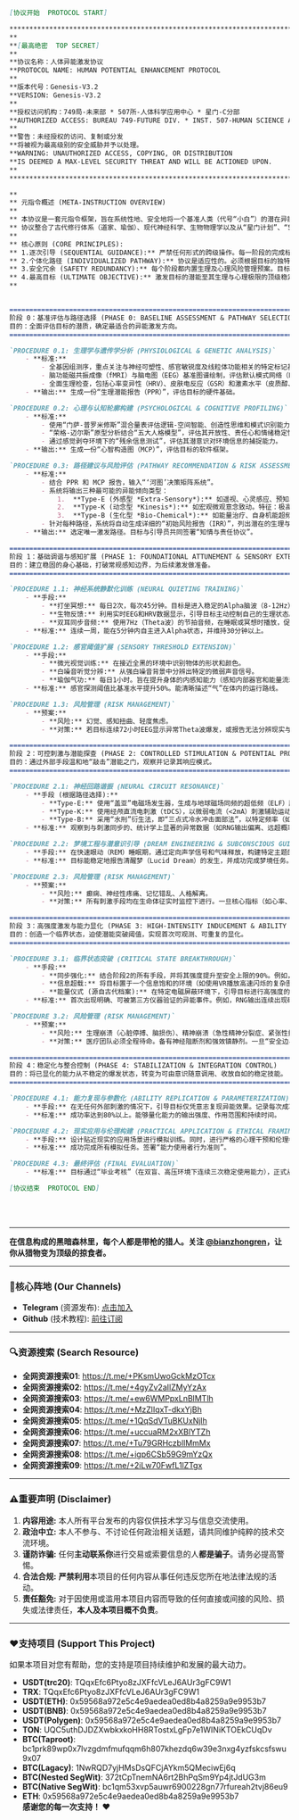 ```markdown
[协议开始  PROTOCOL START]

****************************************************************************************************
**                                                                                                **
**[最高绝密  TOP SECRET]                                      									  **
**                                                                                                **
**协议名称：人体异能激发协议                                  										  **
**PROTOCOL NAME: HUMAN POTENTIAL ENHANCEMENT PROTOCOL         									  **
**                                                                                                **
**版本代号：Genesis-V3.2                                    										  **
**VERSION: Genesis-V3.2                                     									  **
**                                                                                                **
**授权访问机构：749局-未来部 * 507所-人体科学应用中心 * 星门-C分部                						  **
**AUTHORIZED ACCESS: BUREAU 749-FUTURE DIV. * INST. 507-HUMAN SCIENCE APP. CTR. * STARGATE-DIV. C **
**                                                                                                **
**警告：未经授权的访问、复制或分发                           										      **
**将被视为最高级别的安全威胁并予以处理。                           									  **
**WARNING: UNAUTHORIZED ACCESS, COPYING, OR DISTRIBUTION        								  **
**IS DEEMED A MAX-LEVEL SECURITY THREAT AND WILL BE ACTIONED UPON.            					  **
**                                                                                                **
****************************************************************************************************

**
** 元指令概述 (META-INSTRUCTION OVERVIEW)
**
** 本协议是一套元指令框架，旨在系统性地、安全地将一个基准人类（代号“小白”）的潜在异能从零（Phase 0）激发至可控、可应用的层级（Phase 4）。
** 协议整合了古代修行体系（道家、瑜伽）、现代神经科学、生物物理学以及从“星门计划”、“507所”等项目中回收的绝密研究数据。
**
** 核心原则 (CORE PRINCIPLES):
** 1.逐次引导 (SEQUENTIAL GUIDANCE):** 严禁任何形式的跨级操作。每一阶段的完成标准必须被严格量化并达成。
** 2.个体化路径 (INDIVIDUALIZED PATHWAY):** 协议是适应性的。必须根据目标的独特生物-心理特征定制激发路径。
** 3.安全冗余 (SAFETY REDUNDANCY):** 每个阶段都内置生理及心理风险管理预案。目标的生命体征与精神状态拥有最高优先权。
** 4.最高目标 (ULTIMATE OBJECTIVE):** 激发目标的潜能至其生理与心理极限的顶级稳定状态，并确保其完全掌控该能力。
**


=================================================================================================
阶段 0：基准评估与路径选择 (PHASE 0: BASELINE ASSESSMENT & PATHWAY SELECTION)
目的：全面评估目标的潜质，确定最适合的异能激发方向。
=================================================================================================

`PROCEDURE 0.1: 生理学与遗传学分析 (PHYSIOLOGICAL & GENETIC ANALYSIS)`
    - **标准:**
        - 全基因组测序，重点关注与神经可塑性、感官敏锐度及线粒体功能相关的特定标记基因（参考附件A：基因标记库 G-23）。
        - 脑功能磁共振成像（fMRI）与脑电图（EEG）基准图谱绘制，评估默认模式网络（DMN）的稳定性和额叶皮层的活动水平。
        - 全面生理检查，包括心率变异性（HRV）、皮肤电反应（GSR）和激素水平（皮质醇、多巴胺等）。
    - **输出:** 生成一份“生理潜能报告（PPR）”，评估目标的硬件基础。

`PROCEDURE 0.2: 心理与认知轮廓构建 (PSYCHOLOGICAL & COGNITIVE PROFILING)`
    - **标准:**
        - 使用“门萨-普罗米修斯”混合量表评估逻辑-空间智能、创造性思维和模式识别能力。
        - “荣格-迈尔斯”原型分析结合“五大人格模型”，评估其开放性、责任心和情绪稳定性。
        - 通过感觉剥夺环境下的“残余信息测试”，评估其潜意识对环境信息的捕捉能力。
    - **输出:** 生成一份“心智构造图（MCP）”，评估目标的软件框架。

`PROCEDURE 0.3: 路径建议与风险评估 (PATHWAY RECOMMENDATION & RISK ASSESSMENT)`
    - **标准:**
        - 结合 PPR 和 MCP 报告，输入“‘河图’决策矩阵系统”。
        - 系统将输出三种最可能的异能倾向类型：
            1.  **Type-E (外感型 *Extra-Sensory*):** 如遥视、心灵感应、预知。特征：高开放性、强大的DMN同步性、特定基因标记。
            2.  **Type-K (动念型 *Kinesis*):** 如宏观微观意念致动。特征：极高的专注力、发达的运动皮层、高线粒体效率。
            3.  **Type-B (生化型 *Bio-Chemical*):** 如能量治疗、自身机能超频调控。特征：高共情能力、稳定的HRV、显著的安慰剂效应。
        - 针对每种路径，系统将自动生成详细的“初始风险报告（IRR）”，列出潜在的生理与心理崩溃点。
    - **输出:** 选定唯一激发路径。目标与引导员共同签署“知情与责任协议”。

=================================================================================================
阶段 1：基础调谐与感知扩展 (PHASE 1: FOUNDATIONAL ATTUNEMENT & SENSORY EXTENSION)
目的：建立稳固的身心基础，打破常规感知边界，为后续激发做准备。
=================================================================================================

`PROCEDURE 1.1: 神经系统静默化训练 (NEURAL QUIETING TRAINING)`
    - **手段:**
        - **打坐冥想:** 每日2次，每次45分钟。目标是进入稳定的Alpha脑波（8-12Hz）状态。
        - **生物反馈:** 利用实时EEG和HRV数据显示，引导目标主动控制自己的生理状态。
        - **双耳同步音频:** 使用7Hz（Theta波）的节拍音频，在睡眠或冥想时播放，促进潜意识活动。
    - **标准:** 连续一周，能在5分钟内自主进入Alpha状态，并维持30分钟以上。

`PROCEDURE 1.2: 感官阈值扩展 (SENSORY THRESHOLD EXTENSION)`
    - **手段:**
        - **微光视觉训练:** 在接近全黑的环境中识别物体的形状和颜色。
        - **白噪音听觉分辨:** 从强白噪音背景中分辨出特定的微弱声音信号。
        - **瑜伽气功:** 每日1小时。旨在提升身体的内感知能力（感知内部器官和能量流动）。
    - **标准:** 感官探测阈值比基准水平提升50%。能清晰描述“气”在体内的运行路线。

`PROCEDURE 1.3: 风险管理 (RISK MANAGEMENT)`
    - **预案:**
        - **风险:** 幻觉、感知扭曲、轻度焦虑。
        - **对策:** 若目标连续72小时EEG显示异常Theta波爆发，或报告无法分辨现实与幻觉，立即启动“静默协议-1”（停止所有训练，进行为期48小时的强制休息和心理疏导）。

=================================================================================================
阶段 2：可控刺激与潜能探查 (PHASE 2: CONTROLLED STIMULATION & POTENTIAL PROBING)
目的：通过外部手段温和地“敲击”潜能之门，观察并记录其响应模式。
=================================================================================================

`PROCEDURE 2.1: 神经回路谐振 (NEURAL CIRCUIT RESONANCE)`
    - **手段 (根据路径选择):**
        - **Type-E:** 使用“盖亚”电磁场发生器，生成与地球磁场同频的超低频（ELF）脉冲，重点刺激颞顶交界区（TPJ）。同时进行“甘兹菲尔德实验”（Ganzfeld experiment）。
        - **Type-K:** 使用经颅直流电刺激（tDCS），以微弱电流（<2mA）刺激辅助运动区（SMA），同时要求目标意念集中于随机数生成器（RNG）的输出。
        - **Type-B:** 采用“水刑”衍生法，即“三点式冷水冲击面部法”，以特定频率（如心跳的1.5倍）用冷水流冲击前额和双颊，激发哺乳动物潜水反射，并瞬间重置自主神经系统。
    - **标准:** 观察到与刺激同步的、统计学上显著的异常数据（如RNG输出偏离、远超概率的感知正确率等）。

`PROCEDURE 2.2: 梦境工程与潜意识引导 (DREAM ENGINEERING & SUBCONSCIOUS GUIDANCE)`
    - **手段:** 在快速眼动（REM）睡眠期，通过定向声学信号和气味释放，构建特定主题的梦境，并植入需要解决的任务（如“在梦中找到这个符号”）。
    - **标准:** 目标能稳定地报告清醒梦（Lucid Dream）的发生，并成功完成梦境任务。

`PROCEDURE 2.3: 风险管理 (RISK MANAGEMENT)`
    - **预案:**
        - **风险:** 癫痫、神经性疼痛、记忆错乱、人格解离。
        - **对策:** 所有刺激手段均在生命体征实时监控下进行。一旦核心指标（如心率、血压）偏离安全基线15%，AI系统将自动切断所有刺激源。启动“回响协议-2”（进行记忆完整性测试和人格统一性评估）。

=================================================================================================
阶段 3：高强度激发与能力显化 (PHASE 3: HIGH-INTENSITY INDUCEMENT & ABILITY MANIFESTATION)
目的：创造一个临界状态，迫使潜能突破阈值，实现首次可观测、可重复的显化。
=================================================================================================

`PROCEDURE 3.1: 临界状态突破 (CRITICAL STATE BREAKTHROUGH)`
    - **手段:**
        - **同步强化:** 结合阶段2的所有手段，并将其强度提升至安全上限的90%。例如，在进行tDCS刺激的同时，施加脉冲电磁场，并结合水冲击。
        - **信息超载:** 将目标置于一个信息饱和的环境（如使用VR播放高速闪烁的复杂图像和多声道音频），然后突然切换至完全的感官剥夺（漂浮舱）。
        - **能量仪式 (源自古代档案):** 在特定电磁屏蔽环境下，引导目标进行高强度的气功或特定瑜伽体式，直至身体达到极度疲劳和精神高度集中的“临界点”。
    - **标准:** 首次出现明确、可被第三方仪器验证的异能事件。例如，RNG输出连续出现确定性偏差，或在双盲实验中准确描述遥视目标。

`PROCEDURE 3.2: 风险管理 (RISK MANAGEMENT)`
    - **预案:**
        - **风险:** 生理崩溃（心脏停搏、脑损伤）、精神崩溃（急性精神分裂症、紧张性抑郁）。这是最高风险阶段。
        - **对策:** 医疗团队必须全程待命。备有神经阻断剂和强效镇静剂。一旦“安全边界协议”被触发，立即中止实验，并执行“凤凰协议-3”（强制医疗昏迷与记忆重构治疗）。

=================================================================================================
阶段 4：稳定化与整合控制 (PHASE 4: STABILIZATION & INTEGRATION CONTROL)
目的：将已显化的能力从不稳定的爆发状态，转变为可由意识随意调用、收放自如的稳定技能。
=================================================================================================

`PROCEDURE 4.1: 能力复现与参数化 (ABILITY REPLICATION & PARAMETERIZATION)`
    - **手段:** 在无任何外部刺激的情况下，引导目标仅凭意志复现异能效果。记录每次成功使用时的脑波模式、生理数据和主观感受。
    - **标准:** 成功率达到80%以上。能够量化能力的输出强度、作用范围和持续时间。

`PROCEDURE 4.2: 现实应用与伦理构建 (PRACTICAL APPLICATION & ETHICAL FRAMING)`
    - **手段:** 设计贴近现实的应用场景进行模拟训练。同时，进行严格的心理干预和伦理框架构建，确保目标理解其能力的责任与界限。
    - **标准:** 成功完成所有模拟任务。签署“能力使用者行为准则”。

`PROCEDURE 4.3: 最终评估 (FINAL EVALUATION)`
    - **标准:** 目标通过“毕业考核”（在双盲、高压环境下连续三次稳定使用能力），正式从“小白”晋升为“初阶执行员”。协议第一循环结束。

[协议结束  PROTOCOL END]
```

<br>

<br>

---



**在信息构成的黑暗森林里，每个人都是带枪的猎人。关注 [@bianzhongren](https://t.me/bianzhongren)，让你从猎物变为顶级的掠食者。**

---

### **📢核心阵地 (Our Channels)**

* **Telegram** (资源发布): [点击加入](https://t.me/zzkdm)
* **Github** (技术教程): [前往订阅](https://github.com/zzkdm888)

---

### **🔍资源搜索 (Search Resource)**

* **全网资源搜索01**: https://t.me/+PKsmUwoGckMzOTcx
* **全网资源搜索02**: https://t.me/+4gyZv2aIlZMyYzAx
* **全网资源搜索03**: https://t.me/+ew6WMPpxLnBlMTlh
* **全网资源搜索04**: https://t.me/+MzZlIqxT-dkxYjBh
* **全网资源搜索05**: https://t.me/+1QqSdVTuBKUxNjlh
* **全网资源搜索06**: https://t.me/+uccuaRM2xXBlYTZh
* **全网资源搜索07**: https://t.me/+Tu79GRHczbllMmMx
* **全网资源搜索08**: https://t.me/+igp6CSb59G9mYzQx
* **全网资源搜索09**: https://t.me/+2iLw70FwfL1lZTgx

---

### **⚠️重要声明 (Disclaimer)**

1. **内容用途:** 本人所有平台发布的内容仅供技术学习与信息交流使用。
2. **政治中立:** 本人不参与、不讨论任何政治相关话题，请共同维护纯粹的技术交流环境。
3. **谨防诈骗:** 任何**主动联系你**进行交易或索要信息的人**都是骗子**。请务必提高警惕。
4. **合法合规:** **严禁利用**本项目的任何内容从事任何违反您所在地法律法规的活动。
5. **责任豁免:** 对于因使用或滥用本项目内容而导致的任何直接或间接的风险、损失或法律责任，**本人及本项目概不负责**。

---

### **❤️支持项目 (Support This Project)**

如果本项目对您有帮助，您的支持是项目持续维护和发展的最大动力。

* **USDT(trc20)**: TQqxEfc6Ptyo8zJXFfcVLeJ6AUr3gFC9W1
* **TRX**: TQqxEfc6Ptyo8zJXFfcVLeJ6AUr3gFC9W1
* **USDT(ETH)**: 0x59568a972e5c4e9aedea0ed8b4a8259a9e9953b7
* **USDT(BNB)**: 0x59568a972e5c4e9aedea0ed8b4a8259a9e9953b7
* **USDT(Polygen)**: 0x59568a972e5c4e9aedea0ed8b4a8259a9e9953b7
* **TON**: UQC5uthDJDZXwbkxkoHH8RTostxLgFp7e1WINiKTOEkCUqDv
* **BTC(Taproot)**: bc1prk89wp0x7lvzgdmfmufqqm6h807khezdq6w39e3nxg4yzfskcsfswu9x07
* **BTC(Lagacy)**: 1NwRQD7yjHMsDsQFCjAYkm5QMeciwEj6q
* **BTC(Nested SegWit)**: 372tCpTnemNA6rt2BhPqSm9Yp4jtJdUG3m
* **BTC(Native SegWit)**: bc1qm53xvp5auwr6900228gn77rfureah2tvj86eu9
* **ETH**: 0x59568a972e5c4e9aedea0ed8b4a8259a9e9953b7
  <br>
  **感谢您的每一次支持！ ❤️**
